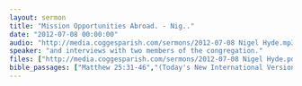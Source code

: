 ```yaml
---
layout: sermon
title: "Mission Opportunities Abroad. - Nig.."
date: "2012-07-08 00:00:00"
audio: "http://media.coggesparish.com/sermons/2012-07-08 Nigel Hyde.mp3"
speaker: "and interviews with two members of the congregation."
files: ["http://media.coggesparish.com/sermons/2012-07-08 Nigel Hyde.pdf"]
bible_passages: ["Matthew 25:31-46","(Today's New International Version (TNIV))"]
---
```

